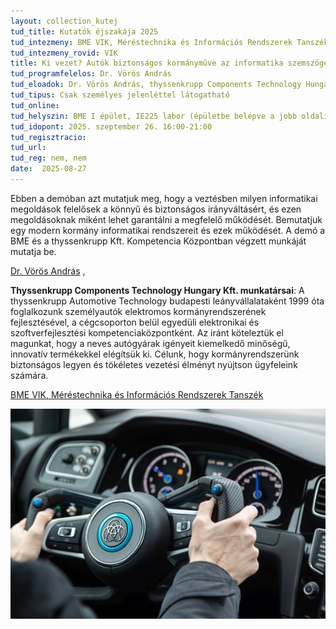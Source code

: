 ```yaml
---
layout: collection_kutej
tud_title: Kutatók éjszakája 2025
tud_intezmeny: BME VIK, Méréstechnika és Információs Rendszerek Tanszék
tud_intezmeny_rovid: VIK
title: Ki vezet? Autók biztonságos kormányműve az informatika szemszögéből.
tud_programfelelos: Dr. Vörös András
tud_eloadok: Dr. Vörös András, thyssenkrupp Components Technology Hungary Kft. munkatársai
tud_tipus: Csak személyes jelenléttel látogatható
tud_online: 
tud_helyszin: BME I épület, IE225 labor (épületbe belépve a jobb oldali szárny 2. emelet)
tud_idopont: 2025. szeptember 26. 16:00-21:00
tud_regisztracio: 
tud_url: 
tud_reg: nem, nem
date:  2025-08-27
---
```


Ebben a demóban azt mutatjuk meg, hogy a veztésben milyen informatikai megoldások felelősek a könnyű és biztonságos irányváltásért, és ezen megoldásoknak miként lehet garantálni a megfelelő működését. 
Bemutatjuk egy modern kormány informatikai rendszereit és ezek működését. 
A demó a BME és a thyssenkrupp Kft.  Kompetencia Központban végzett munkáját mutatja be.

[Dr. Vörös András](https://www.mit.bme.hu/munkatarsak/vori) , 

**Thyssenkrupp Components Technology Hungary Kft. munkatársai**: A  thyssenkrupp Automotive Technology budapesti leányvállalataként 1999 óta foglalkozunk személyautók elektromos kormányrendszerének fejlesztésével, a cégcsoporton belül egyedüli elektronikai és szoftverfejlesztési kompetenciaközpontként. Az iránt köteleztük el magunkat, hogy a neves autógyárak igényeit kiemelkedő minőségű, innovatív termékekkel elégítsük ki. Célunk, hogy kormányrendszerünk biztonságos legyen és tökéletes vezetési élményt nyújtson ügyfeleink számára.

[BME VIK, Méréstechnika és Információs Rendszerek Tanszék](https://www.mit.bme.hu/)

![Ki vezet? Autók biztonságos kormányműve az informatika szemszögéből.](../2025/images/ki-vezet-autok-biztonsagos-kormanymuve-az-informatika-szemszoegebol.jpg)

